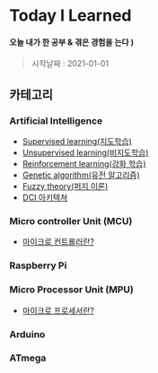 # Today I Learned

#### 오늘 내가 한 공부 & 겪은 경험을 는다  )
> 시작날짜 : 2021-01-01

## 카테고리
### Artificial Intelligence
* [Supervised learning(지도학습)]()
* [Unsupervised learning(비지도학습)]()
* [Reinforcement learning(강화 학습)]()
* [Genetic algorithm(유전 알고리즘)]()
* [Fuzzy theory(퍼지 이론)]()
* [DCI 아키텍쳐]()

### Micro controller Unit (MCU)
* [마이크로 컨트롤러란?]()
 ### Raspberry Pi
### Micro Processor Unit (MPU)
* [마이크로 프로세서란?]()
 ### Arduino
 
 ### ATmega
